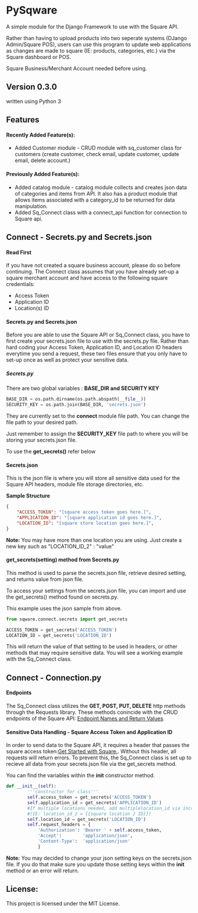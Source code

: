 # PySqware
A simple module for the Django Framework to use with the Square API. 

Rather than having to upload products into two seperate systems (DJango Admin/Square POS), users can use this program to 
update web applications as changes are made to square (IE: products, categories, etc.) via the Square dashboard or POS.

Square Business/Merchant Account needed before using.


## Version 0.3.0

written using Python 3


## Features

#### Recently Added Feature(s):
+ Added Customer module - CRUD module with sq_customer class for customers (create customer, check email, update customer, update email, delete account.)

#### Previously Added Feature(s):
+ Added catalog module - catalog module collects and creates json data of categories and items from API. It also has a product module that allows items associated with a category_id to be returned for data manipulation.
+ Added Sq_Connect class with a connect_api function for connection to Square api.



## Connect - Secrets.py and Secrets.json


#### Read First

If you have not created a square business account, please do so before continuing.
The Connect class assumes that you have already set-up a square merchant account and have access to 
the following square credentials:

+ Access Token
+ Application ID 
+ Location(s) ID

#### Secrets.py and Secrets.json
Before you are able to use the Square API or Sq_Connect class, you have to first create your secrets.json file to use with the secrets.py file.
Rather than hard coding your Access Token, Application ID, and Location ID headers everytime you send a request, these two files ensure that you only have
to set-up once as well as protect your sensitive data.

##### Secrets.py
There are two global variables : **BASE_DIR and  SECURITY KEY**

```python
BASE_DIR = os.path.dirname(os.path.abspath(__file__))
SECURITY_KEY = os.path.join(BASE_DIR, 'secrets.json')
```

They are currently set to the **connect** module file path. You can change the file path to your desired path.

Just remember to assign the **SECURITY_KEY** file path to where you will be storing your secrets.json file.

To use the **get_secrets()** refer below


#### Secrets.json 
This is the json file is where you will store all sensitive data used for the Square API headers, module file storage directories, etc.

**Sample Structure**
```json
{
	"ACCESS_TOKEN": "[square access token goes here.]",
	"APPLICATION_ID": "[square application id goes here.]",
	"LOCATION_ID": "[square store location goes here.]",
}
```
**Note:** You may have more than one location you are using. Just create a new key such as "LOCATION_ID_2" : "value" 

#### get_secrets(setting) method from Secrets.py

This method is used to parse the secrets.json file, retrieve desired setting, and returns value from json file.

To access your settings from the secrets.json file, you can import and use the get_secrets() method found on secrets.py.

This example uses the json sample from above.

```python
from sqware.connect.secrets import get_secrets

ACCESS_TOKEN = get_secrets('ACCESS_TOKEN') 
LOCATION_ID = get_secrets('LOCATION_ID')

```

This will return the value of that setting to be used in headers, or other methods that may require sensitive data. 
You will see a working example with the Sq_Connect class.

## Connect - Connection.py

#### Endpoints

The Sq_Connect class utilizes the **GET, POST, PUT, DELETE** http methods through the Requests library. These methods conincide with the 
CRUD endpoints of the Square API: [Endpoint Names and Return Values](https://docs.connect.squareup.com/api/connect/v2#endpointnamesandreturnvalues "Endpoint Names and Return Values"). 

#### Sensitive Data Handling - Square Access Token and Application ID

In order to send data to the Square API, it requires a header that passes the square access token:[Get Started with Square.](https://docs.connect.squareup.com/articles/getting-started "Getting Started"). Without this header, all requests will return errors.
To prevent this, the Sq_Connect class is set up to recieve all data from your secrets.json file via the get_secrets method.

You can find the variables within the __init__ constructor method.

```python
def __init__(self):
		'''constructor for class'''
		self.access_token = get_secrets('ACCESS_TOKEN')
		self.application_id = get_secrets('APPLICATION_ID')
		#If multiple locations needed, add multiplelocation_id via incriments on secrets.json 
		#(IE: location_id_2 = {{square location 2 ID}})
		self.location_id = get_secrets('LOCATION_ID')
		self.request_headers = {
			'Authorization': 'Bearer ' + self.access_token,
			'Accept':        'application/json',
			'Content-Type':  'application/json'
			}
```

**Note:** You may decided to change your json setting keys on the secrets.json file. If you do that make sure you update those setting keys within the __init__ method or an error will return.



## License:


This project is licensed under the MIT License.